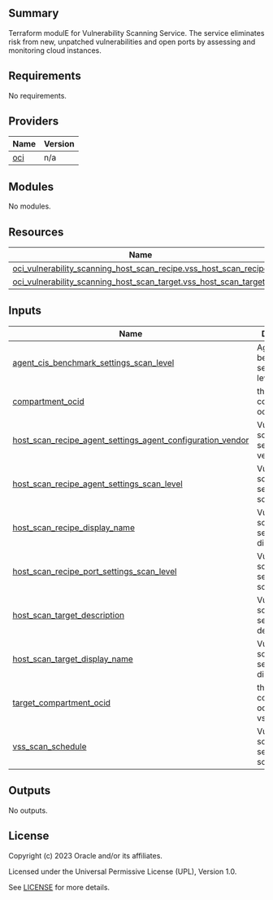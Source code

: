## Summary
Terraform modulE for Vulnerability Scanning Service. The service
eliminates risk from new, unpatched vulnerabilities and open ports 
by assessing and monitoring cloud instances.

## Requirements

No requirements.

## Providers

| Name | Version |
|------|---------|
| <a name="provider_oci"></a> [oci](#provider\_oci) | n/a |

## Modules

No modules.

## Resources

| Name | Type |
|------|------|
| [oci_vulnerability_scanning_host_scan_recipe.vss_host_scan_recipe](https://registry.terraform.io/providers/oracle/oci/latest/docs/resources/vulnerability_scanning_host_scan_recipe) | resource |
| [oci_vulnerability_scanning_host_scan_target.vss_host_scan_target](https://registry.terraform.io/providers/oracle/oci/latest/docs/resources/vulnerability_scanning_host_scan_target) | resource |

## Inputs

| Name | Description | Type | Default | Required |
|------|-------------|------|---------|:--------:|
| <a name="input_agent_cis_benchmark_settings_scan_level"></a> [agent\_cis\_benchmark\_settings\_scan\_level](#input\_agent\_cis\_benchmark\_settings\_scan\_level) | Agent benchmarking settings scan level | `string` | n/a | yes |
| <a name="input_compartment_ocid"></a> [compartment\_ocid](#input\_compartment\_ocid) | the compartment ocid | `string` | n/a | yes |
| <a name="input_host_scan_recipe_agent_settings_agent_configuration_vendor"></a> [host\_scan\_recipe\_agent\_settings\_agent\_configuration\_vendor](#input\_host\_scan\_recipe\_agent\_settings\_agent\_configuration\_vendor) | Vulnerability scanning service agent vendor | `string` | `"OCI"` | no |
| <a name="input_host_scan_recipe_agent_settings_scan_level"></a> [host\_scan\_recipe\_agent\_settings\_scan\_level](#input\_host\_scan\_recipe\_agent\_settings\_scan\_level) | Vulnerability scanning service agent scan level | `string` | n/a | yes |
| <a name="input_host_scan_recipe_display_name"></a> [host\_scan\_recipe\_display\_name](#input\_host\_scan\_recipe\_display\_name) | Vulnerability scanning service display name | `string` | n/a | yes |
| <a name="input_host_scan_recipe_port_settings_scan_level"></a> [host\_scan\_recipe\_port\_settings\_scan\_level](#input\_host\_scan\_recipe\_port\_settings\_scan\_level) | Vulnerability scanning service port scan level | `string` | n/a | yes |
| <a name="input_host_scan_target_description"></a> [host\_scan\_target\_description](#input\_host\_scan\_target\_description) | Vulnerability scanning service target description | `string` | `"Vulnerability scanning service scan target"` | no |
| <a name="input_host_scan_target_display_name"></a> [host\_scan\_target\_display\_name](#input\_host\_scan\_target\_display\_name) | Vulnerability scanning service target display name | `string` | n/a | yes |
| <a name="input_target_compartment_ocid"></a> [target\_compartment\_ocid](#input\_target\_compartment\_ocid) | the compartment ocid of the vss target | `string` | n/a | yes |
| <a name="input_vss_scan_schedule"></a> [vss\_scan\_schedule](#input\_vss\_scan\_schedule) | Vulnerability scanning service scan schedule | `string` | n/a | yes |

## Outputs

No outputs.

## License

Copyright (c) 2023 Oracle and/or its affiliates.

Licensed under the Universal Permissive License (UPL), Version 1.0.

See [LICENSE](../../LICENSE) for more details.